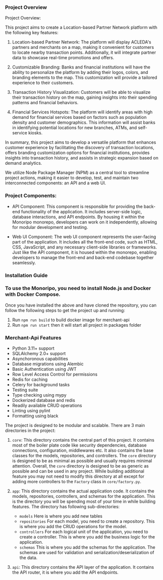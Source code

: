 ### Project Overview

Project Overview:

This project aims to create a Location-based Partner Network platform with the following key features:

1. Location-based Partner Network: The platform will display ACLEDA's partners and merchants on a map, making it convenient for customers to locate nearby transaction points. Additionally, it will integrate partner data to showcase real-time promotions and offers.

2. Customizable Branding: Banks and financial institutions will have the ability to personalize the platform by adding their logos, colors, and branding elements to the map. This customization will provide a tailored experience to their customers.

3. Transaction History Visualization: Customers will be able to visualize their transaction history on the map, gaining insights into their spending patterns and financial behaviors.

4. Financial Services Hotspots: The platform will identify areas with high demand for financial services based on factors such as population density and customer demographics. This information will assist banks in identifying potential locations for new branches, ATMs, and self-service kiosks.

In summary, this project aims to develop a versatile platform that enhances customer experience by facilitating the discovery of transaction locations, offers branding customization options for financial institutions, provides insights into transaction history, and assists in strategic expansion based on demand analytics.

We utilize Node Package Manager (NPM) as a central tool to streamline project actions, making it easier to develop, test, and maintain two interconnected components: an API and a web UI.

### Project Components:

- API Component: This component is responsible for providing the back-end functionality of the application. It includes server-side logic, database interactions, and API endpoints. By housing it within the Monoripo monorepo, developers can work on it independently, allowing for modular development and testing.

- Web UI Component: The web UI component represents the user-facing part of the application. It includes all the front-end code, such as HTML, CSS, JavaScript, and any necessary client-side libraries or frameworks. Just like the API component, it is housed within the monorepo, enabling developers to manage the front-end and back-end codebase together seamlessly.

### Installation Guide
### To use the Monoripo, you need to install Node.js and Docker with Docker Compose.
Once you have installed the above and have cloned the repository, you can follow the following steps to get the project up and running:
1. Run `npm run build` to build docker image for merchant-api
2. Run `npm run start` then it will start all project in packages folder 

### Merchant-Api Features

- Python 3.11+ support
- SQLAlchemy 2.0+ support
- Asynchoronous capabilities
- Database migrations using Alembic
- Basic Authentication using JWT
- Row Level Access Control for permissions
- Redis for caching
- Celery for background tasks
- Testing suite
- Type checking using mypy
- Dockerized database and redis
- Readily available CRUD operations
- Linting using pylint
- Formatting using black

The project is designed to be modular and scalable. There are 3 main directories in the project:

1. `core`: This directory contains the central part of this project. It contains most of the boiler plate code like security dependencies, database connections, configuration, middlewares etc. It also contains the base classes for the models, repositories, and controllers. The `core` directory is designed to be as minimal as possible and usually requires minimal attention. Overall, the `core` directory is designed to be as generic as possible and can be used in any project. While building additional feature you may not need to modify this directory at all except for adding more controllers to the `Factory` class in `core/factory.py`.

2. `app`: This directory contains the actual application code. It contains the models, repositories, controllers, and schemas for the application. This is the directory you will be spending most of your time in while building features. The directory has following sub-directories:

   - `models` Here is where you add new tables
   - `repositories` For each model, you need to create a repository. This is where you add the CRUD operations for the model.
   - `controllers` For each logical unit of the application, you need to create a controller. This is where you add the business logic for the application.
   - `schemas` This is where you add the schemas for the application. The schemas are used for validation and serialization/deserialization of the data.

3. `api`: This directory contains the API layer of the application. It contains the API router, it is where you add the API endpoints.